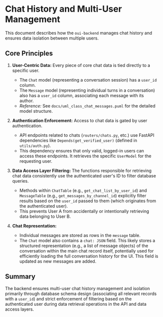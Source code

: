 # Chat History and Multi-User Management

This document describes how the `oui-backend` manages chat history and ensures data isolation between multiple users.

## Core Principles

1.  **User-Centric Data:** Every piece of core chat data is tied directly to a specific user.
    *   The `Chat` model (representing a conversation session) has a `user_id` column.
    *   The `Message` model (representing individual turns in a conversation) also has a `user_id` column, associating each message with its author.
    *   *Reference:* See `docs/uml_class_chat_messages.puml` for the detailed model structure.

2.  **Authentication Enforcement:** Access to chat data is gated by user authentication.
    *   API endpoints related to chats (`routers/chats.py`, etc.) use FastAPI dependencies like `Depends(get_verified_user)` (defined in `utils/auth.py`).
    *   This dependency ensures that only valid, logged-in users can access these endpoints. It retrieves the specific `UserModel` for the requesting user.

3.  **Data Access Layer Filtering:** The functions responsible for retrieving chat data consistently use the authenticated user's ID to filter database queries.
    *   Methods within `ChatTable` (e.g., `get_chat_list_by_user_id`) and `MessageTable` (e.g., `get_messages_by_channel_id`) explicitly filter results based on the `user_id` passed to them (which originates from the authenticated user).
    *   This prevents User A from accidentally or intentionally retrieving data belonging to User B.

4.  **Chat Representation:**
    *   Individual messages are stored as rows in the `message` table.
    *   The `Chat` model also contains a `chat: JSON` field. This likely stores a structured representation (e.g., a list of message objects) of the conversation within the main chat record itself, potentially used for efficiently loading the full conversation history for the UI. This field is updated as new messages are added.

## Summary

The backend ensures multi-user chat history management and isolation primarily through database schema design (associating all relevant records with a `user_id`) and strict enforcement of filtering based on the authenticated user during data retrieval operations in the API and data access layers. 